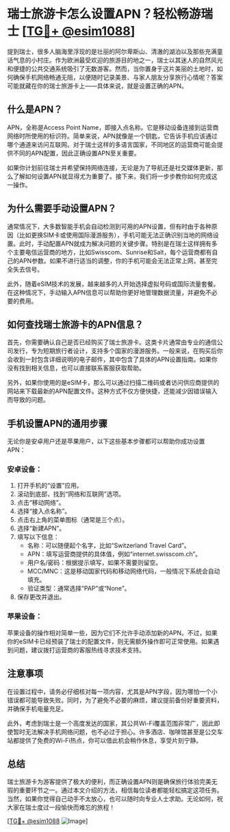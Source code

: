 # 瑞士旅游卡怎么设置APN？轻松畅游瑞士 [[TG💪+ @esim1088](https://t.me/s/esim1088)]

提到瑞士，很多人脑海里浮现的是壮丽的阿尔卑斯山、清澈的湖泊以及那些充满童话气息的小村庄。作为欧洲最受欢迎的旅游目的地之一，瑞士以其迷人的自然风光和便捷的公共交通系统吸引了无数游客。然而，当你置身于这片美丽的土地时，如何确保手机网络畅通无阻，以便随时记录美景、与家人朋友分享旅行心情呢？答案可能就藏在你的瑞士旅游卡上——具体来说，就是设置正确的APN。

## 什么是APN？

APN，全称是Access Point Name，即接入点名称。它是移动设备连接到运营商网络时所使用的标识符。简单来说，APN就像是一个钥匙，它告诉手机应该通过哪个通道来访问互联网。对于瑞士这样的多语言国家，不同地区的运营商可能会提供不同的APN配置，因此正确设置APN至关重要。

如果你计划前往瑞士并希望保持网络连接，无论是为了导航还是社交媒体更新，那么了解如何设置APN就显得尤为重要了。接下来，我们将一步步教你如何完成这一操作。

## 为什么需要手动设置APN？

通常情况下，大多数智能手机会自动检测到可用的APN设置，但有时由于各种原因（比如更换SIM卡或使用国际漫游服务），手机可能无法正确识别当地的网络设置。此时，手动配置APN就成为解决问题的关键步骤。特别是在瑞士这样拥有多个主要电信运营商的地方，比如Swisscom、Sunrise和Salt，每个运营商都有自己的APN参数。如果不进行适当的调整，你的手机可能会无法正常上网，甚至完全失去信号。

此外，随着eSIM技术的发展，越来越多的人开始选择虚拟号码或国际流量套餐。在这种情况下，手动输入APN信息可以帮助你更好地管理数据流量，并避免不必要的费用。

## 如何查找瑞士旅游卡的APN信息？

首先，你需要确认自己是否已经购买了瑞士旅游卡。这类卡片通常由专业的通信公司发行，专为短期旅行者设计，支持多个国家的漫游服务。一般来说，在购买后你会收到一封包含详细说明的电子邮件，其中包含了具体的APN设置指南。如果你没有找到相关信息，也可以直接联系客服获取帮助。

另外，如果你使用的是eSIM卡，那么可以通过扫描二维码或者访问供应商提供的网站来下载最新的APN配置文件。这种方式不仅方便快捷，还能减少因错误输入而导致的问题。

## 手机设置APN的通用步骤

无论你是安卓用户还是苹果用户，以下这些基本步骤都可以帮助你成功设置APN：

### 安卓设备：
1. 打开手机的“设置”应用。
2. 滚动到底部，找到“网络和互联网”选项。
3. 点击“移动网络”。
4. 选择“接入点名称”。
5. 点击右上角的菜单图标（通常是三个点）。
6. 选择“新建APN”。
7. 填写以下信息：
   - 名称：可以随便起个名字，比如“Switzerland Travel Card”。
   - APN：填写运营商提供的具体值，例如“internet.swisscom.ch”。
   - 用户名/密码：根据提示填写，如果不需要则留空。
   - MCC/MNC：这是移动国家代码和移动网络代码，一般情况下系统会自动填充。
   - 验证类型：通常选择“PAP”或“None”。
8. 保存更改并退出。

### 苹果设备：
苹果设备的操作相对简单一些，因为它们不允许手动添加新的APN。不过，如果你的eSIM卡已经预装了瑞士的配置文件，则无需额外操作即可正常使用。如果遇到问题，建议拨打运营商的客服热线寻求技术支持。

## 注意事项

在设置过程中，请务必仔细核对每一项内容，尤其是APN字段，因为哪怕一个小错误都可能导致失败。同时，为了避免不必要的麻烦，建议提前备份好重要资料，并确保手机电量充足。

此外，考虑到瑞士是一个高度发达的国家，其公共Wi-Fi覆盖范围非常广，因此即使暂时无法解决手机网络问题，也不必过于担心。许多酒店、咖啡馆甚至是公交车站都提供了免费的Wi-Fi热点，你可以借此机会稍作休息，享受片刻宁静。

## 总结

瑞士旅游卡为游客提供了极大的便利，而正确设置APN则是确保旅行体验完美无瑕的重要环节之一。通过本文介绍的方法，相信每位读者都能轻松搞定这项任务。当然，如果你觉得自己动手不太放心，也可以随时向专业人士求助。无论如何，祝大家在瑞士度过一段愉快而难忘的旅程！

[[TG💪+ @esim1088](https://t.me/s/esim1088) ![Image](https://i.postimg.cc/4NQfJmqS/Snipaste-2025-05-13-00-14-12.png)]
